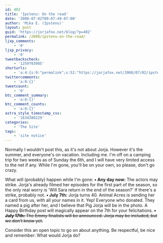 ```yaml
---
id: 402
title: 'Ipstenu: On the road'
date: '2008-07-02T09:07:49-07:00'
author: 'Mika E. (Ipstenu)'
layout: post
guid: 'https://jorjafox.net/blog/?p=402'
permalink: /2008/ipstenu-on-the-road/
ljxp_comments:
    - '0'
ljxp_privacy:
    - '0'
tweetbackscheck:
    - '1259703985'
shorturls:
    - 'a:4:{s:9:"permalink";s:52:"https://jorjafox.net/2008/07/02/ipstenu-on-the-road/";s:7:"tinyurl";s:25:"http://tinyurl.com/l7stq2";s:4:"isgd";s:18:"http://is.gd/534Ck";s:5:"bitly";s:20:"http://bit.ly/83ozkf";}'
twittercomments:
    - 'a:0:{}'
tweetcount:
    - '0'
btc_comment_summary:
    - 'a:0:{}'
btc_comment_counts:
    - 'a:0:{}'
astra_style_timestamp_css:
    - '1634380229'
categories:
    - 'The Site'
tags:
    - 'site notice'
---
```


Normally I wouldn't post this, as it's not about Jorja. However it's the summer, and everyone's on vacation. Including me. I'm off on a camping trip for two weeks as of Sunday the 6th, and I will have very limited access to the net if any. While I'm gone, you'll be on your own, so please, don't go crazy.

What will (probably) happen while I'm gone:
<b>&bull; Any day now:</b> The actors may strike. Jorja's already filmed her episodes for the first part of the season, so the only real worry is 'Will Sara return in the end of the season?'  If there's a strike, probably not.
<b>&bull; July 7th:</b> Jorja turns 40.  Animal Acres is sending her a card from us, with all your names in it. Yep! Everyone who donated. They named a pig after her, and I believe that Pig Jorja will be in the photo. A Happy Birthday post will magically appear on the 7th for your felicitations.
<s><b>&bull; July 17th:</b> The Emmy finalists will be announced. Jorja may be included, but we don't know yet.</s>

Consider this an open topic to go on about anything. Be respectful, be nice and remember: What would Jorja do?